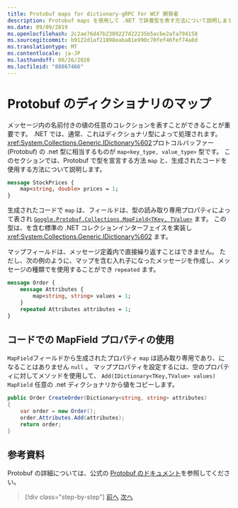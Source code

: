 ```yaml
---
title: Protobuf maps for dictionary-gRPC for WCF 開発者
description: Protobuf maps を使用して .NET で辞書型を表す方法について説明します。
ms.date: 09/09/2019
ms.openlocfilehash: 2c2ae76d47b2309227d22235b5acbe2afa794158
ms.sourcegitcommit: b9122d1af21898eaba81e990c70fef46fef74a8d
ms.translationtype: MT
ms.contentlocale: ja-JP
ms.lasthandoff: 08/26/2020
ms.locfileid: "88867466"
---
```

# <a name="protobuf-maps-for-dictionaries"></a>Protobuf のディクショナリのマップ

メッセージ内の名前付きの値の任意のコレクションを表すことができることが重要です。 .NET では、通常、これはディクショナリ型によって処理されます。 <xref:System.Collections.Generic.IDictionary%602>プロトコルバッファー (Protobuf) の .net 型に相当するものが `map<key_type, value_type>` 型です。 このセクションでは、Protobuf で型を宣言する方法 `map` と、生成されたコードを使用する方法について説明します。

```protobuf
message StockPrices {
    map<string, double> prices = 1;
}
```

生成されたコードで `map` は、フィールドは、型の読み取り専用プロパティによって表され [`Google.Protobuf.Collections.MapField<TKey, TValue>`][map-field] ます。 この型は、を含む標準の .NET コレクションインターフェイスを実装し <xref:System.Collections.Generic.IDictionary%602> ます。

マップフィールドは、メッセージ定義内で直接繰り返すことはできません。 ただし、次の例のように、マップを含む入れ子になったメッセージを作成し、メッセージの種類でを使用することができ `repeated` ます。

```protobuf
message Order {
    message Attributes {
        map<string, string> values = 1;
    }
    repeated Attributes attributes = 1;
}
```

## <a name="using-mapfield-properties-in-code"></a>コードでの MapField プロパティの使用

`MapField`フィールドから生成されたプロパティ `map` は読み取り専用であり、になることはありません `null` 。 マッププロパティを設定するには、空のプロパティに対してメソッドを使用して、 `Add(IDictionary<TKey,TValue> values)` `MapField` 任意の .net ディクショナリから値をコピーします。

```csharp
public Order CreateOrder(Dictionary<string, string> attributes)
{
    var order = new Order();
    order.Attributes.Add(attributes);
    return order;
}
```

## <a name="further-reading"></a>参考資料

Protobuf の詳細については、公式の [Protobuf のドキュメント](https://developers.google.com/protocol-buffers/docs/overview)を参照してください。

[map-field]: https://developers.google.cn/protocol-buffers/docs/reference/csharp/class/google/protobuf/collections/map-field-t-key-t-value-

>[!div class="step-by-step"]
>[前へ](protobuf-enums.md)
>[次へ](wcf-services-to-grpc-comparison.md)
